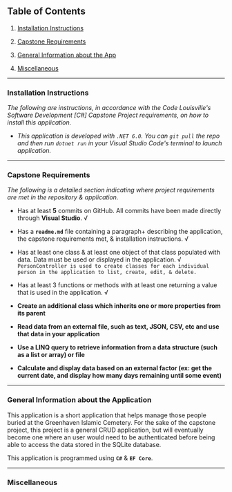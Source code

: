 ## Table of Contents

1. [Installation Instructions](#id-section1)

2. [Capstone Requirements](#id-section2)

3. [General Information about the App](#id-section3)

4. [Miscellaneous](#id-section4)

  

<hr>

  

<div  id='id-section1'/>

  

### Installation Instructions

*The following are instructions, in accordance with the Code Louisville's Software Development [C#] Capstone Project requirements, on how to install this application.*

* *This application is developed with `.NET 6.0`. You can `git pull` the repo and then run `dotnet run` in your Visual Studio Code's terminal to launch application.*

<hr>

  

<div  id='id-section2'/>

  

### Capstone Requirements

*The following is a detailed section indicating where project requirements are met in the repository & application.*

* Has at least **5** commits on GitHub. All commits have been made directly through **Visual Studio**. &radic;

* Has a **`readme.md`** file containing a paragraph+ describing the application, the capstone requirements met, & installation instructions. &radic;

* Has at least one class & at least one object of that class populated with data. Data must be used or displayed in the application. &radic;
`PersonController is used to create classes for each individual person in the application to list, create, edit, & delete.`

* Has at least 3 functions or methods with at least one returning a value that is used in the application. &radic;

* **Create an additional class which inherits one or more properties from its parent**

* **Read data from an external file, such as text, JSON, CSV, etc and use that data in your application**

* **Use a LINQ query to retrieve information from a data structure (such as a list or array) or file**

* **Calculate and display data based on an external factor (ex: get the current date, and display how many days remaining until some event)**

<hr>

<div  id='id-section3'/>

  

### General Information about the Application

This application is a short application that helps manage those people buried at the Greenhaven Islamic Cemetery. For the sake of the capstone project, this project is a general CRUD application, but will eventually become one where an user 
would need to be authenticated before being able to access the data stored in the SQLite database.

This application is programmed using **`C#`** & **`EF Core`**.

<hr>

<div  id='id-section4'/>

  

### Miscellaneous